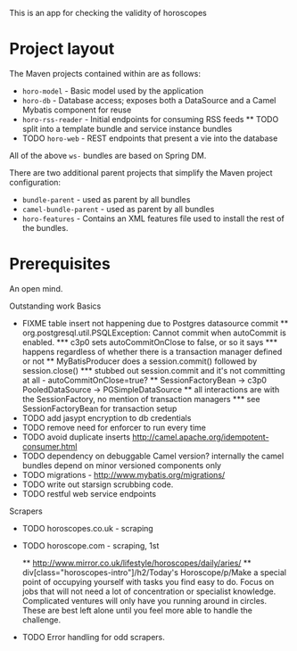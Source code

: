 This is an app for checking the validity of horoscopes


Project layout
==============
The Maven projects contained within are as follows:

* `horo-model` - Basic model used by the application
* `horo-db` - Database access; exposes both a DataSource and a Camel Mybatis component for reuse
* `horo-rss-reader` - Initial endpoints for consuming RSS feeds
** TODO split into a template bundle and service instance bundles
* TODO `horo-web` - REST endpoints that present a vie into the database

All of the above `ws-` bundles are based on Spring DM.

There are two additional parent projects that simplify the Maven project configuration:

* `bundle-parent` - used as parent by all bundles
* `camel-bundle-parent` - used as parent by all bundles
* `horo-features` - Contains an XML features file used to install the rest of the bundles.

Prerequisites
=============
An open mind.

Outstanding work
Basics
* FIXME table insert not happening due to Postgres datasource commit
** org.postgresql.util.PSQLException: Cannot commit when autoCommit is enabled.
*** c3p0 sets autoCommitOnClose to false, or so it says
*** happens regardless of whether there is a transaction manager defined or not
** MyBatisProducer does a session.commit() followed by session.close()
*** stubbed out session.commit and it's not committing at all - autoCommitOnClose=true?
** SessionFactoryBean ->  c3p0 PooledDataSource -> PGSimpleDataSource
** all interactions are with the SessionFactory, no mention of transaction managers
*** see SessionFactoryBean for transaction setup
* TODO add jasypt encryption to db credentials
* TODO remove need for enforcer to run every time
* TODO avoid duplicate inserts http://camel.apache.org/idempotent-consumer.html
* TODO dependency on debuggable Camel version? internally the camel bundles depend on minor versioned components only
* TODO migrations - http://www.mybatis.org/migrations/
* TODO write out starsign scrubbing code.
* TODO restful web service endpoints

Scrapers
* TODO horoscopes.co.uk - scraping
* TODO horoscope.com - scraping, 1st <div id="textline">
** http://www.mirror.co.uk/lifestyle/horoscopes/daily/aries/
** div[class="horoscopes-intro"]/h2/Today's Horoscope/p/Make a special point of occupying yourself with tasks you find easy to do. Focus on jobs that will not need a lot of concentration or specialist knowledge. Complicated ventures will only have you running around in circles. These are best left alone until you feel more able to handle the challenge.

* TODO Error handling for odd scrapers.
